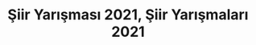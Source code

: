 ---
layout: category
headline: "Şiir Yarışması, Şiir Yarışmaları"
subline: "Ülkemizde düzenlenen tüm <strong>güncel şiir yarışması</strong> duyurularına sayfamızdan ulaşabilirsiniz. 
Bu yarışmalar ilköğretim, ortaöğretim, lise, üniversite öğrencileri katılabildiği gibi her yaştan herkes de katılabilir. 
<strong>Şiir yarışmalarına</strong> katılacakları yaş sınırlarını kısıtlar kısmından görebilirsiniz. 23 Nisan Şiir Yarışması, 19 Mayıs Şiir Yarışması vb. yarışmaları bu sayfada inceleyebilirsiniz"
title: "Şiir Yarışması 2021, Şiir Yarışmaları 2021"
key: "şiir yarışması"
description: "Şiir yarışması, güncel şiir yarışmaları 2021, para ödüllü yarışmalar 2021"
permalink: "siir-yarismalari/"
---